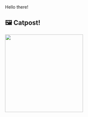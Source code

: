Hello there!



## 🖼️ Catpost!

<sub>
    <img src="https://cdn2.thecatapi.com/images/xmygZyo8f.jpg" height="256">
</sub>

